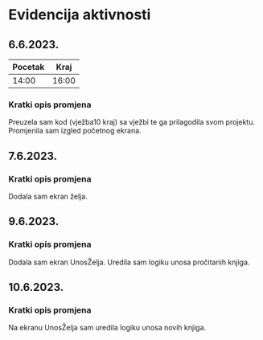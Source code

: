 # Evidencija aktivnosti
## 6.6.2023.
Pocetak | Kraj
------- | ----
14:00   | 16:00
### Kratki opis promjena
Preuzela sam kod (vježba10 kraj) sa vježbi te ga prilagodila svom projektu. Promjenila sam izgled početnog ekrana.

## 7.6.2023.
### Kratki opis promjena
Dodala sam ekran želja.

## 9.6.2023.
### Kratki opis promjena
Dodala sam ekran UnosŽelja. Uredila sam logiku unosa pročitanih knjiga. 

## 10.6.2023.
### Kratki opis promjena
Na ekranu UnosŽelja sam uredila logiku unosa novih knjiga.